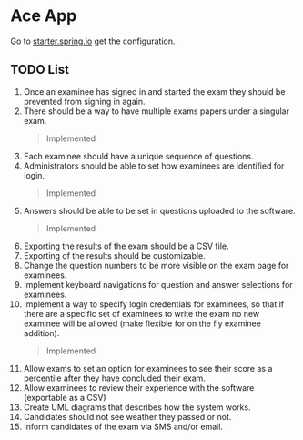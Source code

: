 # Ace App

Go to [starter.spring.io](https://start.spring.io/#!type=maven-project&language=java&platformVersion=3.3.0-SNAPSHOT&packaging=jar&jvmVersion=21&groupId=com.ace&artifactId=app&name=AceExamPlatform&description=Ace%20Exam%20Platform%20project%20for%20Spring%20Boot&packageName=com.ace.app&dependencies=devtools,web,thymeleaf,postgresql,lombok,data-jpa,validation,mail) get the configuration.

## TODO List

1. Once an examinee has signed in and started the exam they should be prevented from signing in again.
2. There should be a way to have multiple exams papers under a singular exam.
	> Implemented
3. Each examinee should have a unique sequence of questions.
4. Administrators should be able to set how examinees are identified for login.
	> Implemented
5. Answers should be able to be set in questions uploaded to the software.
	> Implemented 
6. Exporting the results of the exam should be a CSV file.
7. Exporting of the results should be customizable.
8. Change the question numbers to be more visible on the exam page for examinees.
9. Implement keyboard navigations for question and answer selections for examinees.
10. Implement a way to specify login credentials for examinees, so that if there are a specific set of examinees to write the exam no new examinee will be allowed (make flexible for on the fly examinee addition).
	> Implemented
11. Allow exams to set an option for examinees to see their score as a percentile after they have concluded their exam.
12. Allow examinees to review their experience with the software (exportable as a CSV)
13. Create UML diagrams that describes how the system works.
14. Candidates should not see weather they passed or not.
15. Inform candidates of the exam via SMS and/or email.
